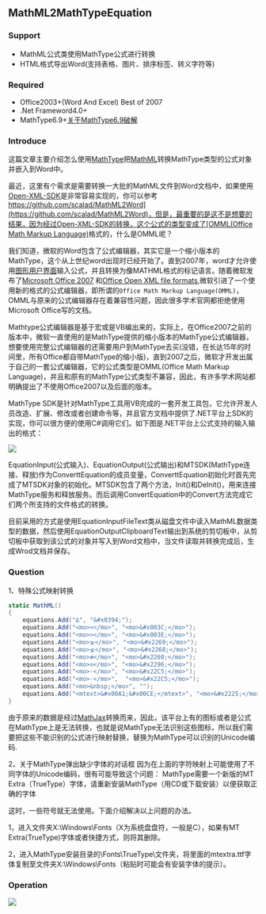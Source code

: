 ## MathML2MathTypeEquation ##


### Support ###
* MathML公式类使用MathType公式进行转换
* HTML格式导出Word(支持表格、图片、排序标签、转义字符等)

### Required ###
* Office2003+(Word And Excel) Best of 2007
* .Net Frameword4.0+
* MathType6.9+[关于MathType6.9破解](http://download.csdn.net/detail/qq_20545159/9921565)

### Introduce ###

这篇文章主要介绍怎么使用[MathType](https://www.dessci.com/en/reference/sdk/)把[MathML](https://zh.wikipedia.org/wiki/%E6%95%B0%E5%AD%A6%E7%BD%AE%E6%A0%87%E8%AF%AD%E8%A8%80)转换MathType类型的公式对象并嵌入到Word中。

最近，这里有个需求是需要转换一大批的MathML文件到Word文档中，如果使用[Open-XML-SDK](https://github.com/OfficeDev/Open-XML-SDK)是非常容易实现的，你可以参考[https://github.com/scalad/MathML2Word](https://github.com/scalad/MathML2Word)，但是，最重要的是这不是想要的结果，因为经过Open-XML-SDK的转换，这个公式的类型变成了[OMML(Office Math Markup Language)](https://en.wikipedia.org/wiki/Mathematical_markup_language)格式的，什么是OMML呢？

我们知道，微软的Word包含了公式编辑器，其实它是一个缩小版本的MathType，这个从上世纪word出现时已经开始了。直到2007年，word才允许使用[图形用户界面](https://en.wikipedia.org/wiki/Graphical_user_interface)输入公式，并且转换为像MATHML格式的标记语言。随着微软发布了[Microsoft Office 2007](https://en.wikipedia.org/wiki/Microsoft_Office_2007) 和[Office Open XML file formats](https://en.wikipedia.org/wiki/Office_Open_XML_file_formats),微软引进了一个使用新的格式的公式编辑器，即所谓的`Office Math Markup Language(OMML)`，OMML与原来的公式编辑器存在着兼容性问题，因此很多学术官网都拒绝使用Microsoft Office写的文档。

Mathtype公式编辑器是基于宏或是VB编出来的，实际上，在Office2007之前的版本中，微软一直使用的是MathType提供的缩小版本的MathType公式编辑器，想要使用完整公式编辑器的还需要用户到MathType去买(没错，在长达15年的时间里，所有Office都自带MathType的缩小版)，直到2007之后，微软才开发出属于自己的一套公式编辑器，它的公式类型是OMML(Office Math Markup Language)，并且和原有的MathType公式类型不兼容，因此，有许多学术网站都明确提出了不使用Office2007以及后面的版本。

MathType SDK是针对MathType工具用VB完成的一套开发工具包，它允许开发人员改造、扩展、修改或者创建命令等，并且官方文档中提供了.NET平台上SDK的实现，你可以很方便的使用C#调用它们。如下图是.NET平台上公式支持的输入输出的格式：

![](https://github.com/scalad/MathML2MathTypeEquation/blob/master/doc/image/MTSDKDN.png)

EquationInput(公式输入)、EquationOutput(公式输出)和MTSDK(MathType连接、释放)作为ConverttEquation的成员变量，ConverttEquation初始化时首先完成了MTSDK对象的初始化。MTSDK包含了两个方法，Init()和DeInit()，用来连接MathType服务和释放服务。而后调用ConvertEquation中的Convert方法完成它们两个所支持的文件格式的转换。

目前采用的方式是使用EquationInputFileText类从磁盘文件中读入MathML数据类型的数据，然后使用EquationOutputClipboardText输出到系统的剪切板中，从剪切板中获取到该公式的对象并写入到Word文档中，当文件读取并转换完成后，生成Wrod文档并保存。

### Question ###
1、特殊公式映射转换

```C#
static MathML()
{
    equations.Add("∆", "&#x0394;");
    equations.Add("<mo><</mo>", "<mo>&#x003C;</mo>");
    equations.Add("<mo>></mo>", "<mo>&#x003E;</mo>");
    equations.Add("<mo>⪈</mo>", "<mo>&#x2269;</mo>");
    equations.Add("<mo>⪇</mo>", "<mo>&#x2268;</mo>");
    equations.Add("<mo>≢</mo>", "<mo>&#x2260;</mo>");
    equations.Add("<mo>⊝</mo>", "<mo>&#x2296;</mo>");
    equations.Add("<mo>·</mo>", "<mo>&#x22C5;</mo>");
    equations.Add("<mo>⋅</mo>",  "<mo>&#x22C5;</mo>");
    equations.Add("<mo>&nbsp;</mo>", "");
    equations.Add("<mtext>&#x00A1;&#x00CE;</mtext>", "<mo>&#x2225;</mo>");//||
}
```
由于原来的数据是经过[MathJax](https://github.com/mathjax/MathJax)转换而来，因此，该平台上有的图标或者是公式在MathType上是无法转换，也就是说MathType无法识别这些图标，所以我们需要把这些不能识别的公式进行映射替换，替换为MathType可以识别的Unicode编码.

2、关于MathType弹出缺少字体的对话框
因为在上面的字符映射上可能使用了不同字体的Unicode编码，很有可能导致这个问题：
MathType需要一个新版的MT Extra（TrueType）字体，请重新安装MathType（用CD或下载安装）以便获取正确的字体

这时，一些符号就无法使用。下面介绍解决以上问题的办法。

1，进入文件夹X:\Windows\Fonts（X为系统盘盘符，一般是C），如果有MT Extra(TrueType)字体或者快捷方式，则将其删除。

2，进入MathType安装目录的\Fonts\TrueType\文件夹，将里面的mtextra.ttf字体复制至文件夹X:\Windows\Fonts（粘贴时可能会有安装字体的提示）。

### Operation ###
![](https://github.com/scalad/MathML2MathTypeEquation/blob/master/doc/effect.gif)